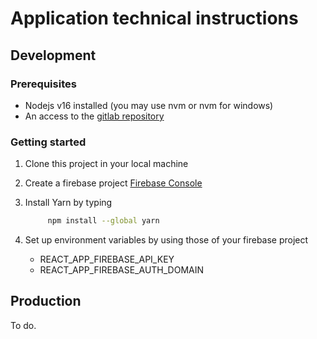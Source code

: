 # Application technical instructions



## Development


### Prerequisites

- Nodejs v16 installed (you may use nvm or nvm for windows)
- An access to the [gitlab repository](https://github.com/JeremDel/Project-React)


### Getting started

1. Clone this project in your local machine

2. Create a firebase project
   [Firebase Console](https://console.firebase.google.com/u/0/)

3. Install Yarn by typing 
   ```bash
        npm install --global yarn
    ``` 

4. Set up environment variables by using those of your firebase project
    - REACT_APP_FIREBASE_API_KEY
    - REACT_APP_FIREBASE_AUTH_DOMAIN



## Production

To do.